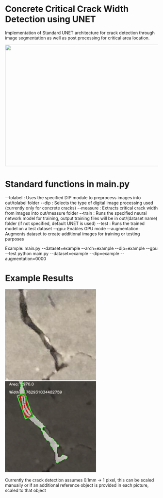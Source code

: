 # Concrete Critical Crack Width Detection using UNET

Implementation of Standard UNET architecture for crack detection through image segmentation as well as post processing for critical area location. 

<img src="https://lmb.informatik.uni-freiburg.de/people/ronneber/u-net/u-net-architecture.png" width="600" height="400" class="center"/>

# Standard functions in main.py
--tolabel : Uses the specified DIP module to preprocess images into out/tolabel folder
--dip : Selects the type of digital image processing used (currently only for concrete cracks)
--measure : Extracts critical crack width from images into out/measure folder
--train : Runs the specified neural network model for training, output training files will be in out/(dataset name) folder (if not specified, default UNET is used)
--test : Runs the trained model on a test dataset 
--gpu: Enables GPU mode
--augmentation: Augments dataset to create additional images for training or testing purposes

Example:
main.py --dataset=example --arch=example --dip=example --gpu --test
python main.py --dataset=example --dip=example --augmentation=0000
 
# Example Results

<img src="https://github.com/nzpi/UNETConcreteCrack_CriticalWidthDetection/blob/main/output/019_3_original.png?raw=true" width="300" height="300"/>
<img src="https://github.com/nzpi/UNETConcreteCrack_CriticalWidthDetection/blob/main/output/019_4_overlay.png?raw=true" width="300" height="300"/>

Currently the crack detection assumes 0.1mm -> 1 pixel, this can be scaled manually or if an additional reference object is provided in each picture, scaled to that object


